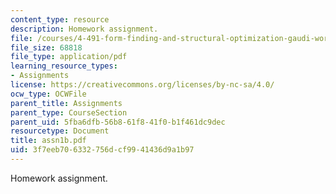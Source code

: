 ```yaml
---
content_type: resource
description: Homework assignment.
file: /courses/4-491-form-finding-and-structural-optimization-gaudi-workshop-fall-2004/3f7eeb706332756dcf9941436d9a1b97_assn1b.pdf
file_size: 68818
file_type: application/pdf
learning_resource_types:
- Assignments
license: https://creativecommons.org/licenses/by-nc-sa/4.0/
ocw_type: OCWFile
parent_title: Assignments
parent_type: CourseSection
parent_uid: 5fba6dfb-56b8-61f8-41f0-b1f461dc9dec
resourcetype: Document
title: assn1b.pdf
uid: 3f7eeb70-6332-756d-cf99-41436d9a1b97
---
```

Homework assignment.